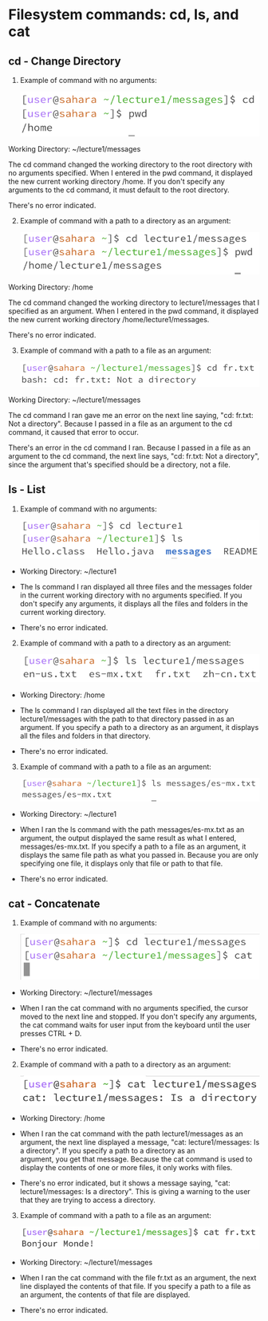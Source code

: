 # Filesystem commands: cd, ls, and cat

## cd - Change Directory

1. Example of command with no arguments: 

    ![Image](cd%20-%20no%20arguments.png)

Working Directory: ~/lecture1/messages

The cd command changed the working directory to the root directory with no arguments specified.
When I entered in the pwd command, it displayed the new current working directory /home.
If you don't specify any arguments to the cd command, it must default to the root directory. 

There's no error indicated. 

2. Example of command with a path to a directory as an argument:

    ![Image](cd%20-%20path%20to%20directory.png)

Working Directory: /home

The cd command changed the working directory to lecture1/messages that I specified as an argument.
When I entered in the pwd command, it displayed the new current working directory /home/lecture1/messages. 

There's no error indicated. 

3. Example of command with a path to a file as an argument:

     ![Image](cd%20-%20path%20to%20file.png)

Working Directory: ~/lecture1/messages

The cd command I ran gave me an error on the next line saying, "cd: fr.txt: Not a directory".
Because I passed in a file as an argument to the cd command, it caused that error to occur. 

There's an error in the cd command I ran. Because I passed in a file as an argument to the cd command,
the next line says, "cd: fr.txt: Not a directory", since the argument that's specified should be a directory, not 
a file.  


## ls - List 

1. Example of command with no arguments:

    ![Image](ls%20-%20no%20arguments.png)

- Working Directory: ~/lecture1

- The ls command I ran displayed all three files and the messages folder in the current working
  directory with no arguments specified. If you don't specify any arguments,
  it displays all the files and folders in the current working directory. 

- There's no error indicated. 


2. Example of command with a path to a directory as an argument:

    ![Image](ls%20-%20path%20to%20directory.png)

- Working Directory: /home

- The ls command I ran displayed all the text files in the directory lecture1/messages with 
  the path to that directory passed in as an argument. If you specify a path to a directory as an argument,
  it displays all the files and folders in that directory. 

- There's no error indicated. 


3. Example of command with a path to a file as an argument:

    ![Image](ls%20-%20path%20to%20file.png)

- Working Directory: ~/lecture1

- When I ran the ls command with the path messages/es-mx.txt as an argument, the output
  displayed the same result as what I entered, messages/es-mx.txt. If you specify a path to a file as an argument,
  it displays the same file path as what you passed in. Because you are only specifying one file,
  it displays only that file or path to that file. 

- There's no error indicated. 


## cat - Concatenate 

1. Example of command with no arguments:

    ![Image](cat%20-%20no%20arguments.png)

- Working Directory: ~/lecture1/messages

- When I ran the cat command with no arguments specified, the cursor moved to the next line and stopped.
  If you don't specify any arguments, the cat command waits for user input from
  the keyboard until the user presses CTRL + D. 
  

- There's no error indicated. 


2. Example of command with a path to a directory as an argument:

    ![Image](cat%20-%20path%20to%20directory.png)

- Working Directory: /home

- When I ran the cat command with the path lecture1/messages as an argument, the next line
  displayed a message, "cat: lecture1/messages: Is a directory". If you specify a path to a directory as an   
  argument, you get that message. Because the cat command is used to display the contents of
  one or more files, it only works with files.  

- There's no error indicated, but it shows a message saying, "cat: lecture1/messages: Is a directory".
  This is giving a warning to the user that they are trying to access a directory.


3. Example of command with a path to a file as an argument:

    ![Image](cat%20-%20path%20to%20file.png)

- Working Directory: ~/lecture1/messages

- When I ran the cat command with the file fr.txt as an argument, the next line
  displayed the contents of that file. If you specify a path to a file as an argument, the
  contents of that file are displayed.   

- There's no error indicated.
